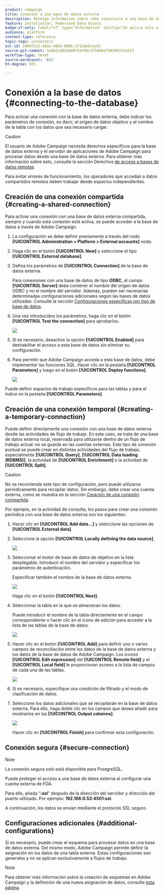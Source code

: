 ```yaml
---
product: campaign
title: Conexión a una base de datos externa
description: Obtenga información sobre cómo conectarse a una base de datos externa
feature: Installation, Federated Data Access
badge-v7-only: label="v7" type="Informative" tooltip="Se aplica solo a Campaign Classic v7"
audience: platform
content-type: reference
topic-tags: connectors
exl-id: 240d7e11-da3a-4d64-8986-1f1c8ebcea3c
source-git-commit: 3a9b21d626b60754789c3f594ba798309f62a553
workflow-type: tm+mt
source-wordcount: '652'
ht-degree: 97%

---
```


# Conexión a la base de datos {#connecting-to-the-database}



Para activar una conexión con la base de datos externa, debe indicar los parámetros de conexión, es decir, el origen de datos objetivo y el nombre de la tabla con los datos que sea necesario cargar.

>[!CAUTION]
>
>El usuario de Adobe Campaign necesita derechos específicos para la base de datos externa y el servidor de aplicaciones de Adobe Campaign para procesar datos desde una base de datos externa. Para obtener más información sobre esto, consulte la sección Derechos [de acceso a bases de datos remotas](../../installation/using/remote-database-access-rights.md).
>
>Para evitar errores de funcionamiento, los operadores que accedan a datos compartidos remotos deben trabajar desde espacios independientes.

## Creación de una conexión compartida {#creating-a-shared-connection}

Para activar una conexión con una base de datos externa compartida, siempre y cuando esta conexión esté activa, se puede acceder a la base de datos a través de Adobe Campaign.

1. La configuración se debe definir previamente a través del nodo **[!UICONTROL Administration > Platform > External accounts]** node.
1. Haga clic en el botón **[!UICONTROL New]** y seleccione el tipo **[!UICONTROL External database]**.
1. Defina los parámetros de **[!UICONTROL Connection]** de la base de datos externa.

   Para conexiones con una base de datos de tipo **ODBC**, el campo **[!UICONTROL Server]** debe contener el nombre del origen de datos ODBC y no el nombre del servidor. Además, pueden ser necesarias determinadas configuraciones adicionales según las bases de datos utilizadas. Consulte la sección [Configuraciones específicas por tipo de base de datos](../../installation/using/configure-fda.md).

1. Una vez introducidos los parámetros, haga clic en el botón **[!UICONTROL Test the connection]** para aprobarlos.

   ![](assets/wf-external-account-create.png)

1. Si es necesario, desactive la opción **[!UICONTROL Enabled]** para deshabilitar el acceso a esta base de datos sin eliminar su configuración.
1. Para permitir que Adobe Campaign acceda a esta base de datos, debe implementar las funciones SQL. Hacer clic en la pestaña **[!UICONTROL Parameters]** y luego en el botón **[!UICONTROL Deploy functions]**.

   ![](assets/wf-external-account-functions.png)

Puede definir espacios de trabajo específicos para las tablas y para el índice en la pestaña **[!UICONTROL Parameters]**.

## Creación de una conexión temporal {#creating-a-temporary-connection}

Puede definir directamente una conexión con una base de datos externa desde las actividades de flujo de trabajo. En este caso, se trata de una base de datos externa local, reservada para utilizarse dentro de un flujo de trabajo actual: no se guarda en las cuentas externas. Este tipo de conexión puntual se puede crear en distintas actividades del flujo de trabajo, especialmente **[!UICONTROL Query]**, **[!UICONTROL Data loading (RDBMS)]**, la actividad de **[!UICONTROL Enrichment]** o la actividad de **[!UICONTROL Split]**.

>[!CAUTION]
>
>No se recomienda este tipo de configuración, pero puede utilizarse periódicamente para recopilar datos. Sin embargo, debe crear una cuenta externa, como se muestra en la sección [Creación de una conexión compartida](#creating-a-shared-connection).

Por ejemplo, en la actividad de consulta, los pasos para crear una conexión periódica con una base de datos externa son los siguientes:

1. Hacer clic en **[!UICONTROL Add data...]** y seleccione las opciones de **[!UICONTROL External data]**.
1. Seleccione la opción **[!UICONTROL Locally defining the data source]**.

   ![](assets/wf_add_data_local_external_data.png)

1. Seleccionar el motor de base de datos de objetivo en la lista desplegable. Introducir el nombre del servidor y especificar los parámetros de autenticación.

   Especificar también el nombre de la base de datos externa.

   ![](assets/wf_add_data_local_external_data_param.png)

   Haga clic en el botón **[!UICONTROL Next]**.

1. Seleccionar la tabla en la que se almacenan los datos.

   Puede introducir el nombre de la tabla directamente en el campo correspondiente o hacer clic en el icono de edición para acceder a la lista de las tablas de la base de datos.

   ![](assets/wf_add_data_local_external_data_select_table.png)

1. Hacer clic en el botón **[!UICONTROL Add]** para definir uno o varios campos de reconciliación entre los datos de la base de datos externa y los datos de la base de datos de Adobe Campaign. Los iconos **[!UICONTROL Edit expression]** del **[!UICONTROL Remote field]** y el **[!UICONTROL Local field]** le proporcionan acceso a la lista de campos de cada una de las tablas.

   ![](assets/wf_add_data_local_external_data_join.png)

1. Si es necesario, especifique una condición de filtrado y el modo de clasificación de datos.
1. Seleccione los datos adicionales que se recopilarán en la base de datos externa. Para ello, haga doble clic en los campos que desea añadir para mostrarlos en las **[!UICONTROL Output columns]**.

   ![](assets/wf_add_data_local_external_data_select.png)

   Hacer clic en **[!UICONTROL Finish]** para confirmar esta configuración.

## Conexión segura {#secure-connection}

>[!NOTE]
>
>La conexión segura solo está disponible para PostgreSQL.

Puede proteger el acceso a una base de datos externa al configurar una cuenta externa de FDA.

Para ello, añada “**:ssl**” después de la dirección del servidor y dirección del puerto utilizado. Por ejemplo: **192.168.0.52:4501:ssl**.

A continuación, los datos se envían mediante el protocolo SSL seguro.

## Configuraciones adicionales {#additional-configurations}

Si es necesario, puede crear el esquema para procesar datos en una base de datos externa. Del mismo modo, Adobe Campaign permite definir la asignación en los datos de una tabla externa. Estas configuraciones son generales y no se aplican exclusivamente a flujos de trabajo.

>[!NOTE]
>
>Para obtener más información sobre la creación de esquemas en Adobe Campaign y la definición de una nueva asignación de datos, consulte [esta página](../../configuration/using/about-schema-edition.md).
